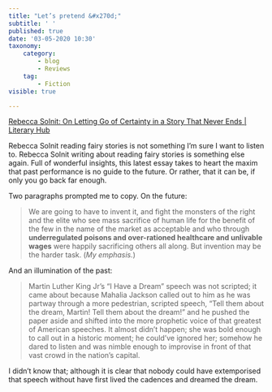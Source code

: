 ```yaml
---
title: "Let’s pretend &#x270d;"
subtitle: ' '
published: true
date: '03-05-2020 10:30'
taxonomy:
    category:
        - blog
        - Reviews
    tag:
        - Fiction
visible: true

---
```


[Rebecca Solnit: On Letting Go of Certainty in a Story That Never Ends | Literary Hub](https://lithub.com/rebecca-solnit-life-inside-this-strange-new-fairytale-doesnt-have-to-be-lonely/)

Rebecca Solnit reading fairy stories is not something I’m sure I want to listen to. Rebecca Solnit writing about reading fairy stories is something else again. Full of wonderful insights, this latest essay takes to heart the maxim that past performance is no guide to the future. Or rather, that it can be, if only you go back far enough. 

Two paragraphs prompted me to copy. On the future:

> We are going to have to invent it, and fight the monsters of the right and the elite who see mass sacrifice of human life for the benefit of the few in the name of the market as acceptable and who through **underregulated poisons and over-rationed healthcare and unlivable wages** were happily sacrificing others all along. But invention may be the harder task. (*My emphasis.*)

And an illumination of the past:

> Martin Luther King Jr’s “I Have a Dream” speech was not scripted; it came about because Mahalia Jackson called out to him as he was partway through a more pedestrian, scripted speech, “Tell them about the dream, Martin! Tell them about the dream!” and he pushed the paper aside and shifted into the more prophetic voice of that greatest of American speeches. It almost didn’t happen; she was bold enough to call out in a historic moment; he could’ve ignored her; somehow he dared to listen and was nimble enough to improvise in front of that vast crowd in the nation’s capital.

I didn’t know that; although it is clear that nobody could have extemporised that speech without have first lived the cadences and dreamed the dream.
